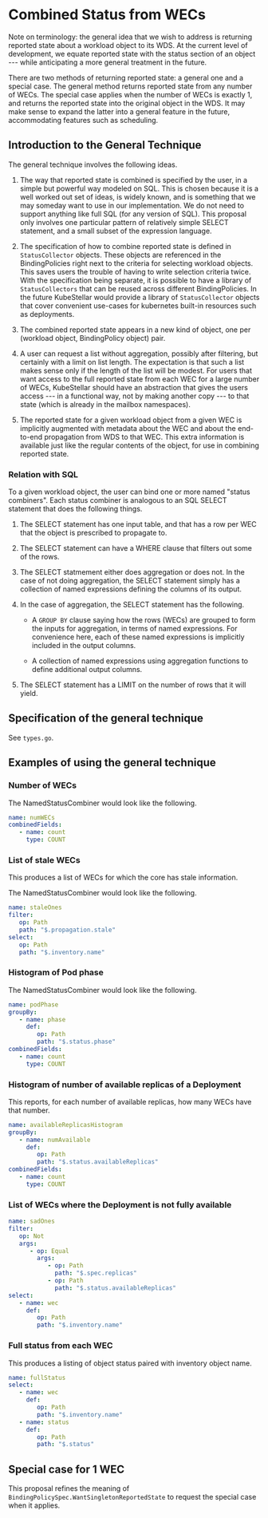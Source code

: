 # Combined Status from WECs

Note on terminology: the general idea that we wish to address is returning reported state about a workload object to its WDS. At the current level of development, we equate reported state with the status section of an object --- while anticipating a more general treatment in the future.

There are two methods of returning reported state: a general one and a special case. The general method returns reported state from any number of WECs. The special case applies when the number of WECs is exactly 1, and returns the reported state into the original object in the WDS.
It may make sense to expand the latter into a general feature in the future, accommodating features such as scheduling.
## Introduction to the General Technique

The general technique involves the following ideas.

1. The way that reported state is combined is specified by the user, in a simple but powerful way modeled on SQL. This is chosen because it is a well worked out set of ideas, is widely known, and is something that we may someday want to use in our implementation. We do not need to support anything like full SQL (for any version of SQL). This proposal only involves one particular pattern of relatively simple SELECT statement, and a small subset of the expression language.

1. The specification of how to combine reported state is defined in `StatusCollector` objects. These objects are referenced in the BindingPolicies right next to the criteria for selecting workload objects. This saves users the trouble of having to write selection criteria twice. With the specification being separate, it is possible to have a library of `StatusCollectors` that can be reused across different BindingPolicies. In the future KubeStellar would provide a library of `StatusCollector` objects that cover convenient use-cases for kubernetes built-in resources such as deployments.

1. The combined reported state appears in a new kind of object, one per (workload object, BindingPolicy object) pair.

1. A user can request a list without aggregation, possibly after filtering, but certainly with a limit on list length. The expectation is that such a list makes sense only if the length of the list will be modest. For users that want access to the full reported state from each WEC for a large number of WECs, KubeStellar should have an abstraction that gives the users access --- in a functional way, not by making another copy --- to that state (which is already in the mailbox namespaces).

1. The reported state for a given workload object from a given WEC is implicitly augmented with metadata about the WEC and about the end-to-end propagation from WDS to that WEC. This extra information is available just like the regular contents of the object, for use in combining reported state.

### Relation with SQL

To a given workload object, the user can bind one or more named "status combiners". Each status combiner is analogous to an SQL SELECT statement that does the following things.

1. The SELECT statement has one input table, and that has a row per WEC that the object is prescribed to propagate to.

1. The SELECT statement can have a WHERE clause that filters out some of the rows.

1. The SELECT statmement either does aggregation or does not. In the case of not doing aggregation, the SELECT statement simply has a collection of named expressions defining the columns of its output.

1. In the case of aggregation, the SELECT statement has the following.

   - A `GROUP BY` clause saying how the rows (WECs) are grouped to
     form the inputs for aggregation, in terms of named
     expressions. For convenience here, each of these named
     expressions is implicitly included in the output columns.

   - A collection of named expressions using aggregation functions to define
     additional output columns.

1. The SELECT statement has a LIMIT on the number of rows that it will yield.

## Specification of the general technique

See `types.go`.

## Examples of using the general technique

### Number of WECs

The NamedStatusCombiner would look like the following.

```yaml
name: numWECs
combinedFields:
   - name: count
     type: COUNT
```

### List of stale WECs

This produces a list of WECs for which the core has stale information.

The NamedStatusCombiner would look like the following.

```yaml
name: staleOnes
filter:
   op: Path
   path: "$.propagation.stale"
select:
   op: Path
   path: "$.inventory.name"
```

### Histogram of Pod phase

The NamedStatusCombiner would look like the following.

```yaml
name: podPhase
groupBy:
   - name: phase
     def:
        op: Path
        path: "$.status.phase"
combinedFields:
   - name: count
     type: COUNT
```

### Histogram of number of available replicas of a Deployment

This reports, for each number of available replicas, how many WECs have that number.

```yaml
name: availableReplicasHistogram
groupBy:
   - name: numAvailable
     def:
        op: Path
        path: "$.status.availableReplicas"
combinedFields:
   - name: count
     type: COUNT
```

### List of WECs where the Deployment is not fully available

```yaml
name: sadOnes
filter:
   op: Not
   args:
      - op: Equal
        args:
           - op: Path
             path: "$.spec.replicas"
           - op: Path
             path: "$.status.availableReplicas"
select:
   - name: wec
     def:
        op: Path
        path: "$.inventory.name"
```

### Full status from each WEC

This produces a listing of object status paired with inventory object name.

```yaml
name: fullStatus
select:
   - name: wec
     def:
        op: Path
        path: "$.inventory.name"
   - name: status
     def:
        op: Path
        path: "$.status"
```

## Special case for 1 WEC

This proposal refines the meaning of `BindingPolicySpec.WantSingletonReportedState` to request the special case when it applies.
